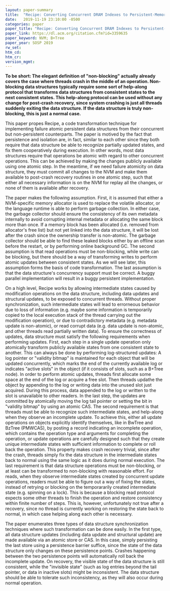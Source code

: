 ```yaml
---
layout: paper-summary
title:  "Recipe: Converting Concurrent DRAM Indexes to Persistent-Memory Indexes"
date:   2019-11-19 23:10:00 -0500
categories: paper
paper_title: "Recipe: Converting Concurrent DRAM Indexes to Persistent-Memory Indexes"
paper_link: https://dl.acm.org/citation.cfm?id=3359635
paper_keyword: NVM; B+Tree
paper_year: SOSP 2019
rw_set:
htm_cd:
htm_cr:
version_mgmt:
---
```


**To be short: The elegant definition of "non-blocking" actually already covers the case where threads crash in the middle
of an operation. Non-blocking data structures typically require some sort of help-along protocol that transforms
data structures from consistent states to the next consistent states. This help-along protocol can be used without
any change for post-crash recovery, since system crashing is just all threads suddenly exiting the data structure.
If the data structure is truly non-blocking, this is just a normal case.**

This paper propes Recipe, a code transformation technique for implementing failure atomic persistent data structures
from their concurrent but non-persistent counterparts. The paper is motived by the fact that persistence and isolation
are, in fact, similar to each other since they both require that data structure be able to recognize partially updated
states, and fix them cooperatively during execution. In other words, most data structures require that operations
be atomic with regard to other concurrent operations. This can be achieved by making the changes publicly available
using one atomic step. In the meantime, if we need failure atomicity on data structure, they must commit all changes 
to the NVM and make them available to post-crash recovery routines in one atomic step, such that either all necessary
information is on the NVM for replay all the changes, or none of them is available after recovery.

The paper makes the following assumption. First, it is assumed that either a NVM-specific memory allocator is used
to replace the volatile allocator, or the language runtime is able to perform garbage collection. In either case, the 
garbage collector should ensure the consistency of its own metadata internally to avoid corrupting internal metadata or 
allocating the same block more than once. If a memory block has been allocated (i.e. removed from allocator's free list) 
but not yet linked into the data structure, it will be lost after the crash since the ownership transfer is non-atomic. 
The garbage collector should be able to find these leaked blocks either by an offline scan before the restart, or 
by performing online background GC. The second assumption is that read operations must be non-blocking, while write
can be blocking, but there should be a way of transforming writes to perform atomic updates between consistent states.
As we will see later, this assumption forms the basis of code transformation. The last assumption is that the data
structure's concurrency support must be correct. A buggy parallel implementation will result in a buggy persistent
implementation. 

On a high level, Recipe works by allowing intermediate states caused by modification operations on the data structure, 
including data updates and structural updates, to be exposed to concurrent threads. Without proper synchronization, such 
intermediate states will lead to errorneous behavior due to loss of information (e.g. maybe some information is temporarily
copied to the local execution stack of the thread carrying out the modification operation), or due to contradictory metadata
(e.g. metadata update is non-atomic), or read corrupt data (e.g. data update is non-atomic, and other threads read partially
written data). To ensure the correctness of updates, data structure must satisfy the following requirements when
performing updates. First, each step in a single update operation only atomically transform publicly available states from 
one consistent state to another. This can always be done by performing log-structured updates: A log pointer or "validity bitmap"
is maintained for each object that will be updated concurrently, which marks the end of the currently available log or 
indicates "active slots" in the object (if it consists of slots, such as a B+Tree node). In order to perform atomic updates, 
threads first allocate some space at the end of the log or acquire a free slot. Then threads updathe the object by
appending to the log or writing data into the unused slot just acquired. During this process, data appended to the 
log or written to the slot is unavailable to other readers. In the last step, the updates are committed by atomically
moving the log tail pointer or setting the bit in "validity bitmap" by using an atomic CAS. The second requirement is that
threads must be able to recognize such intermediate states, and help-along when they observe an incomplete update. To
achieve this, either all update operations on objects explicitly identify themselves, like in BwTree and BzTree (PMWCAS),
by posting a record indicating an incomplete operation, which contains the operation type and arguments for completing
the operation, or update operations are carefully designed such that they create unique intermediate states with
sufficient information to complete or roll back the operation. This property makes crash recovery trivial, since 
after the crash, threads simply fix the data structure in the intermediate states back to normal using the same logic as 
it does during normal execution. The last requirement is that data structure operations must be non-blocking, or at
least can be transformed to non-blocking with reasonable effort. For reads, when they observe intermediate states
created by concurrent update operations, readers must be able to figure out a way of fixing the states, instead of retrying 
or blocking on the temporararily created intermediate state (e.g. spinning on a lock). This is because a blocking read 
protocol expects some other threads to finish the operation and restore consistency within finite number of 
steps. This is, however, unfortunately not true after a recovery, since no thread is currently working on restoring the 
state back to normal, in which case helping along each other is necessary. 

The paper enumerates three types of data structure synchronization techniques where such transformation can be done easily. 
In the first type, all data structure updates (including data update and structural update) are made available via an
atomic store or CAS. In this case, simply persisting the last store using a persistence barrier suffice, since the 
state of the data structure only changes on these persistence points. Crashes happening between the two persistence 
points will automatically roll back the incomplete update. On recovery, the visible state of the data structure is still
consistent, while the "invisible state" (such as log entries beyond the tail pointer, or data in inactive slots) might
be inconsistent. The data structure should be able to tolerate such inconsistency, as they will also occur during normal
operation.

